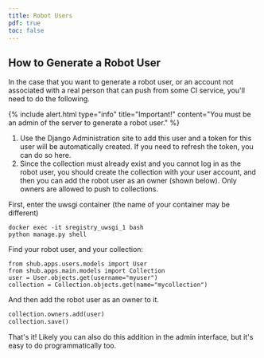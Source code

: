 ```yaml
---
title: Robot Users
pdf: true
toc: false
---
```


## How to Generate a Robot User

In the case that you want to generate a robot user, or an account not associated with
a real person that can push from some CI service, you'll need to do the following.

{% include alert.html type="info" title="Important!" content="You must be an admin of the server to generate a robot user." %}

 1. Use the Django Administration site to add this user and a token for this user will be automatically created. If you need to refresh the token, you can do so here.
 2. Since the collection must already exist and you cannot log in as the robot user, you should create the collection with your user account, and then you can add the robot user as an owner (shown below). Only owners are allowed to push to collections. 

First, enter the uwsgi container (the name of your container may be different)

```
docker exec -it sregistry_uwsgi_1 bash
python manage.py shell
```

Find your robot user, and your collection:

```
from shub.apps.users.models import User
from shub.apps.main.models import Collection
user = User.objects.get(username="myuser")
collection = Collection.objects.get(name="mycollection")
```

And then add the robot user as an owner to it.

```python
collection.owners.add(user)
collection.save()
```

That's it! Likely you can also do this addition in the admin interface, but
it's easy to do programmatically too.
